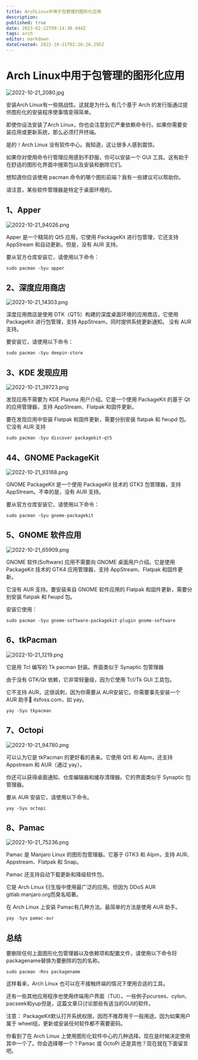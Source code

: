 ```yaml
---
title: ArchLinux中用于包管理的图形化应用
description: 
published: true
date: 2023-02-22T09:14:38.944Z
tags: arch
editor: markdown
dateCreated: 2022-10-21T02:26:26.295Z
---
```


# Arch Linux中用于包管理的图形化应用
![2022-10-21_2080.jpg](/2022-10-21_2080.jpg)

安装Arch Linux有一些挑战性。这就是为什么 有几个基于 Arch 的发行版通过提供图形化的安装程序使事情变得简单。

即使你设法安装了Arch Linux，你也会注意到它严重依赖命令行。如果你需要安装应用或更新系统，那么必须打开终端。

是的！Arch Linux 没有软件中心。我知道，这让很多人感到震惊。

如果你对使用命令行管理应用感到不舒服，你可以安装一个 GUI 工具。这有助于在舒适的图形化界面中搜索包以及安装和删除它们。

想知道你应该使用 pacman 命令的哪个图形前端？我有一些建议可以帮助你。

请注意，某些软件管理器是特定于桌面环境的。

## 1、Apper
![2022-10-21_94026.png](/2022-10-21_94026.png)

Apper 是一个精简的 Qt5 应用，它使用 PackageKit 进行包管理，它还支持 AppStream 和自动更新。但是，没有 AUR 支持。

要从官方仓库安装它，请使用以下命令：

`sudo pacman -Syu apper`

## 2、深度应用商店
![2022-10-21_14303.png](/2022-10-21_14303.png)

深度应用商店是使用 DTK（QT5）构建的深度桌面环境的应用商店，它使用 PackageKit 进行包管理，支持 AppStream，同时提供系统更新通知。 没有 AUR 支持。

要安装它，请使用以下命令：

`sudo pacman -Syu deepin-store`

## 3、KDE 发现应用

![2022-10-21_39723.png](/2022-10-21_39723.png)


发现应用不需要为 KDE Plasma 用户介绍。它是一个使用 PackageKit 的基于 Qt 的应用管理器，支持 AppStream、Flatpak 和固件更新。

要在发现应用中安装 Flatpak 和固件更新，需要分别安装 flatpak 和 fwupd 包。它没有 AUR 支持

`sudo pacman -Syu discover packagekit-qt5`

## 44、GNOME PackageKit

![2022-10-21_93168.png](/2022-10-21_93168.png)

GNOME PackageKit 是一个使用 PackageKit 技术的 GTK3 包管理器，支持 AppStream。不幸的是，没有 AUR 支持。

要从官方仓库安装它，请使用以下命令：

`sudo pacman -Syu gnome-packagekit`


## 5、GNOME 软件应用

![2022-10-21_65909.png](/2022-10-21_65909.png)

GNOME 软件(Software) 应用不需要向 GNOME 桌面用户介绍。它是使用 PackageKit 技术的 GTK4 应用管理器，支持 AppStream、Flatpak 和固件更新。

它没有 AUR 支持。要安装来自 GNOME 软件应用的 Flatpak 和固件更新，需要分别安装 flatpak 和 fwupd 包。

安装它使用：

`sudo pacman -Syu gnome-software-packagekit-plugin gnome-software`

## 6、tkPacman

![2022-10-21_1219.png](/2022-10-21_1219.png)

它是用 Tcl 编写的 Tk pacman 封装。界面类似于 Synaptic 包管理器

由于没有 GTK/Qt 依赖，它非常轻量级，因为它使用 Tcl/Tk GUI 工具包。

它不支持 AUR，这很讽刺，因为你需要从 AUR安装它。你需要事先安装一个 AUR 助手🔗 itsfoss.com，如 yay。

`yay -Syu tkpacman`

## 7、Octopi

![2022-10-21_94780.png](/2022-10-21_94780.png)


可以认为它是 tkPacman 的更好看的表亲。它使用 Qt5 和 Alpm，还支持 Appstream 和 AUR（通过 yay）。

你还可以获得桌面通知、仓库编辑器和缓存清理器。它的界面类似于 Synaptic 包管理器。

要从 AUR 安装它，请使用以下命令。

`yay -Syu octopi`

## 8、Pamac

![2022-10-21_75236.png](/2022-10-21_75236.png)

Pamac 是 Manjaro Linux 的图形包管理器。它基于 GTK3 和 Alpm，支持 AUR、Appstream、Flatpak 和 Snap。

Pamac 还支持自动下载更新和降级软件包。

它是 Arch Linux 衍生版中使用最广泛的应用。但因为 DDoS AUR gitlab.manjaro.org而臭名昭著。

在 Arch Linux 上安装 Pamac有几种方法。最简单的方法是使用 AUR 助手。

`yay -Syu pamac-aur`

## 总结

要删除任何上面图形化包管理器以及依赖项和配置文件，请使用以下命令将packagename替换为要删除的包的名称。

`sudo pacman -Rns packagename`

这样看来，Arch Linux 也可以在不接触终端的情况下使用合适的工具。

还有一些其他应用程序也使用终端用户界面（TUI）。一些例子pcurses、cylon、pacseek和yup但是，这篇文章只讨论那些有适当的GUI的软件。

注意： PackageKit默认打开系统权限，因而不推荐用于一般用途。因为如果用户属于 wheel组，更新或安装任何软件都不需要密码。

你看到了在 Arch Linux 上使用图形化软件中心的几种选择。现在是时候决定使用其中一个了。你会选择哪一个？Pamac 或 OctoPi 还是其他？现在就在下面留言吧。

